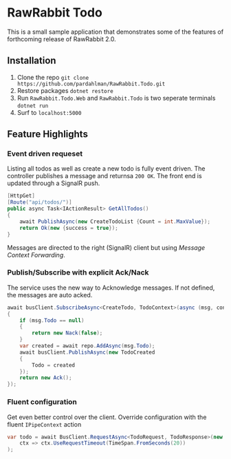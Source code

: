 # RawRabbit Todo

This is a small sample application that demonstrates some of the features of forthcoming release of RawRabbit 2.0.

## Installation

1. Clone the repo `git clone https://github.com/pardahlman/RawRabbit.Todo.git`
2. Restore packages `dotnet restore`
3. Run `RawRabbit.Todo.Web` and `RawRabbit.Todo` is two seperate terminals `dotnet run`
4. Surf to `localhost:5000`

## Feature Highlights

### Event driven requeset

Listing all todos as well as create a new todo is fully event driven. The controller publishes a message and returnsa `200 OK`. The front end is updated through a SignalR push.

```csharp
[HttpGet]
[Route("api/todos/")]
public async Task<IActionResult> GetAllTodos()
{
	await PublishAsync(new CreateTodoList {Count = int.MaxValue});
	return Ok(new {success = true});
}
```
Messages are directed to the right (SignalR) client but using _Message Context Forwarding_.

### Publish/Subscribe with explicit Ack/Nack

The service uses the new way to Acknowledge messages. If not defined, the messages are auto acked.

```csharp
await busClient.SubscribeAsync<CreateTodo, TodoContext>(async (msg, context) =>
{
	if (msg.Todo == null)
	{
		return new Nack(false);
	}
	var created = await repo.AddAsync(msg.Todo);
	await busClient.PublishAsync(new TodoCreated
	{
		Todo = created
	});
	return new Ack();
});
```

### Fluent configuration

Get even better control over the client. Override configuration with the fluent `IPipeContext` action

```csharp
var todo = await BusClient.RequestAsync<TodoRequest, TodoResponse>(new TodoRequest {Id = id},
	ctx => ctx.UseRequestTimeout(TimeSpan.FromSeconds(20))
);
```